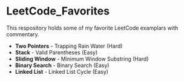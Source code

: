 # LeetCode_Favorites
This respository holds some of my favorite LeetCode examplars with commentary.

* **Two Pointers** - Trapping Rain Water (Hard)
* **Stack** - Valid Parentheses (Easy)
* **Sliding Window** - Minimum Window Substring (Hard)
* **Binary Search** - Binary Search (Easy)
* **Linked List** - Linked List Cycle (Easy)
  
